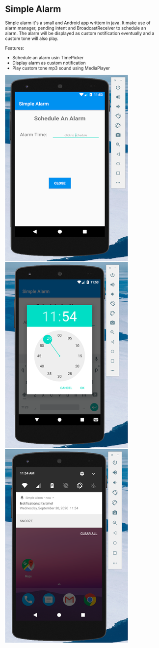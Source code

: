# Simple Alarm

Simple alarm it's a small and Android app writtem in java. It make use of alarm manager, pending intent and BroadcastReceiver to schedule an alarm. The alarm will be displayed as custom notification eventually and a custom tone will also play.

Features:
- Schedule an alarm usin TimePicker
- Display alarm as custom notification
- Play custom tone mp3 sound using MediaPlayer

![screenshoot1](images/screenshot1.png)
![screenshoot2](images/screenshot2.png)
![screenshoot3](images/screenshot3.png)
